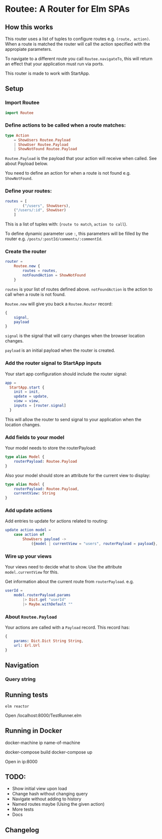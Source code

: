 # Routee: A Router for Elm SPAs

## How this works

This router uses a list of tuples to configure routes e.g. `(route, action)`. When a route is matched the router will call the action specified with the appropiate parameters.

To navigate to a different route you call `Routee.navigateTo`, this will return an effect that your application must run via ports.

This router is made to work with StartApp.

## Setup

### Import Routee

```elm
import Routee
```

### Define actions to be called when a route matches:

```elm
type Action
	= ShowUsers Routee.Payload
	| ShowUser Routee.Payload
	| ShowNotFound Routee.Payload

```

`Routee.Payload` is the payload that your action will receive when called. See about Payload below.

You need to define an action for when a route is not found e.g. `ShowNotFound`.

### Define your routes:

```elm
routes = [
		("/users", ShowUsers),
    ("/users/:id", ShowUser)
	]
```

This is a list of tuples with: (`route to match`, `action to call`). 

To define dynamic parameter use `:`, this parameters will be filled by the router e.g. `/posts/:postId/comments/:commentId`.

### Create the router

```elm
router =
	Routee.new {
		routes = routes,
		notFoundAction = ShowNotFound
	}
```

`routes` is your list of routes defined above. `notFoundAction` is the action to call when a route is not found.

`Routee.new` will give you back a `Routee.Router` record:

```elm
{
	signal,
	payload
}
```

`signal` is the signal that will carry changes when the browser location changes.

`payload` is an initial payload when the router is created.

### Add the router signal to StartApp inputs

Your start app configuration should include the router signal:

```elm
app =
  StartApp.start {
    init = init,
    update = update,
    view = view,
    inputs = [router.signal]
  }
```

This will allow the router to send signal to your application when the location changes.

### Add fields to your model

Your model needs to store the routerPayload:

```elm
type alias Model {
	routerPayload: Routee.Payload
}
```

Also your model should store an attribute for the current view to display:

```elm
type alias Model {
	routerPayload: Routee.Payload,
	currentView: String
}
```

### Add update actions

Add entries to update for actions related to routing:

```elm
update action model =
	case action of
		ShowUsers payload ->
			({model | currentView = "users", routerPayload = payload}, Effects.none)
```

### Wire up your views

Your views need to decide what to show. Use the attribute `model.currentView` for this. 

Get information about the current route from `routerPayload`. e.g.

```elm
userId =
	model.routerPayload.params
		|> Dict.get "userId"
		|> Maybe.withDefault ""
```

### About `Routee.Payload`

Your actions are called with a `Payload` record. This record has:

```elm
{
	params: Dict.Dict String String,
	url: Erl.Url
}
```

## Navigation

### Query string




## Running tests

```
elm reactor
```

Open /localhost:8000/TestRunner.elm

## Running in Docker

docker-machine ip name-of-machine

docker-compose build
docker-compose up

Open in ip:8000

## TODO:

- Show initial view upon load
- Change hash without changing query
- Navigate without adding to history
- Named routes maybe (Using the given action)
- More tests
- Docs

## Changelog


